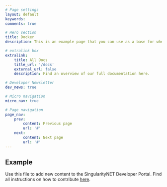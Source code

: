 ```yaml
---
# Page settings
layout: default
keywords:
comments: true

# Hero section
title: Docker
description: This is an example page that you can use as a base for when adding new content.

# extralink box
extralink:
    title: All Docs
    title_url: '/docs'
    external_url: false
    description: Find an overview of our full documentation here.

# Developer Newsletter
dev_news: true

# Micro navigation
micro_nav: true

# Page navigation
page_nav:
    prev:
        content: Previous page
        url: '#'
    next:
        content: Next page
        url: '#'
---
```


## Example
Use this file to add new content to the SingularityNET Developer Portal. Find all instructions on how to contribute [here](/contribute).
